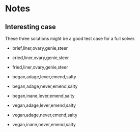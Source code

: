 # Notes

## Interesting case

These three solutions might be a good test case for a full solver.

- brief,liner,ovary,genie,steer
- cried,liner,ovary,genie,steer
- fried,liner,ovary,genie,steer

- began,adage,lever,emend,salty
- began,adage,never,emend,salty
- began,inane,lever,emend,salty
- vegan,adage,lever,emend,salty
- vegan,adage,never,emend,salty
- vegan,inane,never,emend,salty
